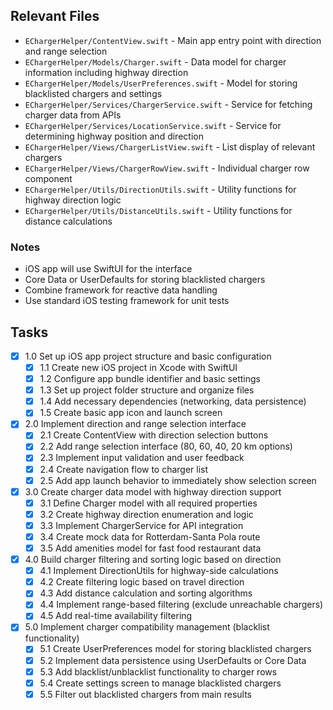 ## Relevant Files

- `EChargerHelper/ContentView.swift` - Main app entry point with direction and range selection
- `EChargerHelper/Models/Charger.swift` - Data model for charger information including highway direction
- `EChargerHelper/Models/UserPreferences.swift` - Model for storing blacklisted chargers and settings
- `EChargerHelper/Services/ChargerService.swift` - Service for fetching charger data from APIs
- `EChargerHelper/Services/LocationService.swift` - Service for determining highway position and direction
- `EChargerHelper/Views/ChargerListView.swift` - List display of relevant chargers
- `EChargerHelper/Views/ChargerRowView.swift` - Individual charger row component
- `EChargerHelper/Utils/DirectionUtils.swift` - Utility functions for highway direction logic
- `EChargerHelper/Utils/DistanceUtils.swift` - Utility functions for distance calculations

### Notes

- iOS app will use SwiftUI for the interface
- Core Data or UserDefaults for storing blacklisted chargers
- Combine framework for reactive data handling
- Use standard iOS testing framework for unit tests

## Tasks

- [x] 1.0 Set up iOS app project structure and basic configuration
  - [x] 1.1 Create new iOS project in Xcode with SwiftUI
  - [x] 1.2 Configure app bundle identifier and basic settings
  - [x] 1.3 Set up project folder structure and organize files
  - [x] 1.4 Add necessary dependencies (networking, data persistence)
  - [x] 1.5 Create basic app icon and launch screen
- [x] 2.0 Implement direction and range selection interface  
  - [x] 2.1 Create ContentView with direction selection buttons
  - [x] 2.2 Add range selection interface (80, 60, 40, 20 km options)
  - [x] 2.3 Implement input validation and user feedback
  - [x] 2.4 Create navigation flow to charger list
  - [x] 2.5 Add app launch behavior to immediately show selection screen
- [x] 3.0 Create charger data model with highway direction support
  - [x] 3.1 Define Charger model with all required properties
  - [x] 3.2 Create highway direction enumeration and logic
  - [x] 3.3 Implement ChargerService for API integration
  - [x] 3.4 Create mock data for Rotterdam-Santa Pola route
  - [x] 3.5 Add amenities model for fast food restaurant data
- [x] 4.0 Build charger filtering and sorting logic based on direction
  - [x] 4.1 Implement DirectionUtils for highway-side calculations
  - [x] 4.2 Create filtering logic based on travel direction
  - [x] 4.3 Add distance calculation and sorting algorithms
  - [x] 4.4 Implement range-based filtering (exclude unreachable chargers)
  - [x] 4.5 Add real-time availability filtering
- [x] 5.0 Implement charger compatibility management (blacklist functionality)
  - [x] 5.1 Create UserPreferences model for storing blacklisted chargers
  - [x] 5.2 Implement data persistence using UserDefaults or Core Data
  - [x] 5.3 Add blacklist/unblacklist functionality to charger rows
  - [x] 5.4 Create settings screen to manage blacklisted chargers
  - [x] 5.5 Filter out blacklisted chargers from main results